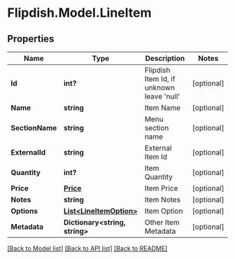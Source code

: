 # Flipdish.Model.LineItem
## Properties

Name | Type | Description | Notes
------------ | ------------- | ------------- | -------------
**Id** | **int?** | Flipdish Item Id, if unknown leave &#39;null&#39; | [optional] 
**Name** | **string** | Item Name | [optional] 
**SectionName** | **string** | Menu section name | [optional] 
**ExternalId** | **string** | External Item Id | [optional] 
**Quantity** | **int?** | Item Quantity | [optional] 
**Price** | [**Price**](Price.md) | Item Price | [optional] 
**Notes** | **string** | Item Notes | [optional] 
**Options** | [**List&lt;LineItemOption&gt;**](LineItemOption.md) | Item Option | [optional] 
**Metadata** | **Dictionary&lt;string, string&gt;** | Other Item Metadata | [optional] 

[[Back to Model list]](../README.md#documentation-for-models) [[Back to API list]](../README.md#documentation-for-api-endpoints) [[Back to README]](../README.md)

